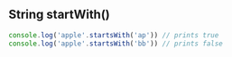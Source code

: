 ## String startWith()

```javascript
console.log('apple'.startsWith('ap')) // prints true
console.log('apple'.startsWith('bb')) // prints false
```